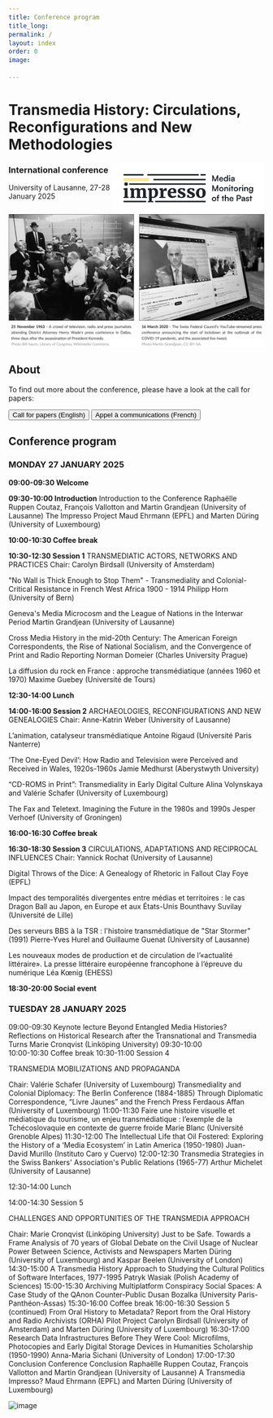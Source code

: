 ```yaml
---
title: Conference program
title_long: 
permalink: /
layout: index
order: 0
image: 

---
```


# Transmedia History: Circulations, Reconfigurations and New Methodologies
<img src="images/impresso.png" alt="image" width="300" height="auto" align="right">

### International conference
University of Lausanne, 27-28 January 2025

![Transmedia Conference](images/transmedia_illustration_en.png)

## About

To find out more about the conference, please have a look at the call for papers:

<button class="button button1" onclick="window.location.href='https://impresso.github.io/transmedia/en';">Call for papers (English)</button> <button class="button button1" onclick="window.location.href='https://impresso.github.io/transmedia/fr';">Appel à communications (French)</button>

## Conference program

### MONDAY 27 JANUARY 2025

**09:00-09:30 Welcome**

**09:30-10:00	Introduction**
Introduction to the Conference 
Raphaëlle Ruppen Coutaz, François Vallotton and Martin Grandjean (University of Lausanne)
The Impresso Project 
Maud Ehrmann (EPFL) and Marten Düring (University of Luxembourg)

**10:00-10:30	Coffee break**

**10:30-12:30	Session 1**
TRANSMEDIATIC ACTORS, NETWORKS AND PRACTICES
Chair: Carolyn Birdsall (University of Amsterdam)	

"No Wall is Thick Enough to Stop Them" - Transmediality and Colonial-Critical Resistance in French West Africa 1900 - 1914
Philipp Horn (University of Bern)

Geneva's Media Microcosm and the League of Nations in the Interwar Period
Martin Grandjean (University of Lausanne)

Cross Media History in the mid-20th Century: The American Foreign Correspondents, the Rise of National Socialism, and the Convergence of Print and Radio Reporting 
Norman Domeier (Charles University Prague)

La diffusion du rock en France : approche transmédiatique (années 1960 et 1970)
Maxime Guebey (Université de Tours)
		
**12:30-14:00 Lunch**
		
**14:00-16:00	Session 2**
ARCHAEOLOGIES, RECONFIGURATIONS AND NEW GENEALOGIES
Chair: Anne-Katrin Weber (University of Lausanne) 	

L’animation, catalyseur transmédiatique 
Antoine Rigaud (Université Paris Nanterre)

‘The One-Eyed Devil’: How Radio and Television were Perceived and Received in Wales, 1920s-1960s
Jamie Medhurst (Aberystwyth University)

“CD-ROMS in Print”: Transmediality in Early Digital Culture
Alina Volynskaya and Valérie Schafer (University of Luxembourg)

The Fax and Teletext. Imagining the Future in the 1980s and 1990s
Jesper Verhoef (University of Groningen)

**16:00-16:30 Coffee break**
		
**16:30-18:30	Session 3**
CIRCULATIONS, ADAPTATIONS AND RECIPROCAL INFLUENCES
Chair: Yannick Rochat (University of Lausanne)	

Digital Throws of the Dice: A Genealogy of Rhetoric in Fallout
Clay Foye (EPFL)

Impact des temporalités divergentes entre médias et territoires : le cas Dragon Ball au Japon, en Europe et aux États-Unis
Bounthavy Suvilay (Université de Lille)

Des serveurs BBS à la TSR : l'histoire transmédiatique de "Star Stormer" (1991)
Pierre-Yves Hurel and Guillaume Guenat (University of Lausanne)

Les nouveaux modes de production et de circulation de l’«actualité littéraire». La presse littéraire européenne 
francophone à l’épreuve du numérique
Léa Kœnig (EHESS)

**18:30-20:00 Social event**

### TUESDAY 28 JANUARY 2025

09:00-09:30	Keynote lecture	Beyond Entangled Media Histories? 
Reflections on Historical Research after the Transnational 
and Transmedia Turns
Marie Cronqvist 
(Linköping University)
09:30-10:00		
10:00-10:30		Coffee break
10:30-11:00	Session 4

TRANSMEDIA MOBILIZATIONS AND PROPAGANDA

Chair: Valérie Schafer 
(University of Luxembourg)	Transmediality and Colonial Diplomacy: The Berlin Conference 
(1884-1885) Through Diplomatic Correspondence, “Livre Jaunes” 
and the French Press 
Ferdaous Affan (University of Luxembourg)
11:00-11:30		Faire une histoire visuelle et médiatique du tourisme, 
un enjeu transmédiatique : l’exemple de la Tchécoslovaquie 
en contexte de guerre froide
Marie Blanc (Université Grenoble Alpes)
11:30-12:00		The Intellectual Life that Oil Fostered: Exploring the History 
of a ‘Media Ecosystem’ in Latin America (1950-1980)
Juan-David Murillo (Instituto Caro y Cuervo)
12:00-12:30		Transmedia Strategies in the Swiss Bankers' Association's 
Public Relations (1965-77)
Arthur Michelet (University of Lausanne)
		
		
12:30-14:00		Lunch
		
14:00-14:30	Session 5

CHALLENGES AND OPPORTUNITIES OF THE TRANSMEDIA APPROACH

Chair: Marie Cronqvist 
(Linköping University) 	Just to be Safe. Towards a Frame Analysis of 70 years of 
Global Debate on the Civil Usage of Nuclear Power 
Between Science, Activists and Newspapers
Marten Düring (University of Luxembourg) 
and Kaspar Beelen (University of London)
14:30-15:00		A Transmedia History Approach to Studying the Cultural Politics of Software Interfaces, 1977-1995
Patryk Wasiak (Polish Academy of Sciences)
15:00-15:30		Archiving Multiplatform Conspiracy Social Spaces: 
A Case Study of the QAnon Counter-Public
Dusan Bozalka (University Paris-Panthéon-Assas)
15:30-16:00		Coffee break
16:00-16:30	Session 5 
(continued)	From Oral History to Metadata? Report from the Oral History and Radio Archivists (ORHA) Pilot Project
Carolyn Birdsall (University of Amsterdam) 
and Marten Düring (University of Luxembourg)
16:30-17:00		Research Data Infrastructures Before They Were Cool: 
Microfilms, Photocopies and Early Digital Storage Devices 
in Humanities Scholarship (1950-1990)
Anna-Maria Sichani (University of London)
17:00-17:30	Conclusion	Conference Conclusion 
Raphaëlle Ruppen Coutaz, François Vallotton and Martin Grandjean (University of Lausanne)
A Transmedia Impresso? 
Maud Ehrmann (EPFL) and Marten Düring (University of Luxembourg)

![image](https://github.com/user-attachments/assets/4df24da5-52ad-4795-990c-1c01b2d43735)



